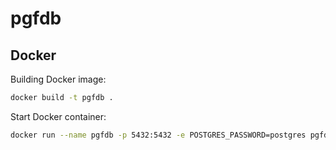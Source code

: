 # pgfdb

## Docker

Building Docker image:

```sh
docker build -t pgfdb .
```

Start Docker container:

```sh
docker run --name pgfdb -p 5432:5432 -e POSTGRES_PASSWORD=postgres pgfdb
```
